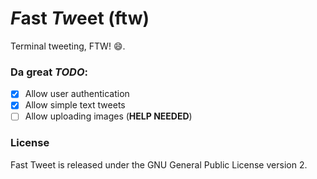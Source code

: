 # *F*ast *Tw*eet (ftw)

Terminal tweeting, FTW! :smile:.

### Da great *TODO*:

- [x] Allow user authentication
- [x] Allow simple text tweets
- [ ] Allow uploading images (**HELP NEEDED**)

### License

Fast Tweet is released under the GNU General Public License version 2.
